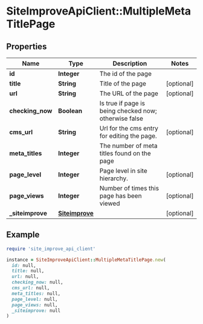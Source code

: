 # SiteImproveApiClient::MultipleMetaTitlePage

## Properties

| Name | Type | Description | Notes |
| ---- | ---- | ----------- | ----- |
| **id** | **Integer** | The id of the page |  |
| **title** | **String** | Title of the page | [optional] |
| **url** | **String** | The URL of the page | [optional] |
| **checking_now** | **Boolean** | Is true if page is being checked now; otherwise false |  |
| **cms_url** | **String** | Url for the cms entry for editing the page. | [optional] |
| **meta_titles** | **Integer** | The number of meta titles found on the page |  |
| **page_level** | **Integer** | Page level in site hierarchy. | [optional] |
| **page_views** | **Integer** | Number of times this page has been viewed | [optional] |
| **_siteimprove** | [**Siteimprove**](Siteimprove.md) |  | [optional] |

## Example

```ruby
require 'site_improve_api_client'

instance = SiteImproveApiClient::MultipleMetaTitlePage.new(
  id: null,
  title: null,
  url: null,
  checking_now: null,
  cms_url: null,
  meta_titles: null,
  page_level: null,
  page_views: null,
  _siteimprove: null
)
```

